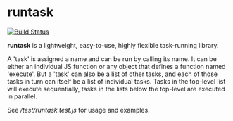 # runtask

[![Build Status](https://travis-ci.org/firstandthird/runtask.svg?branch=master)](https://travis-ci.org/firstandthird/runtask)

  __runtask__ is a lightweight, easy-to-use, highly flexible task-running library.  

  A 'task' is assigned a name and can be run by calling its name.  It can be either an individual JS function or any object that defines a function named 'execute'.  But a 'task' can also be a list of other tasks, and each of those tasks in turn can itself be a list of individual tasks.  Tasks in the top-level list will execute sequentially, tasks in the lists below the top-level are executed in parallel.  

See _/test/runtask.test.js_ for usage and examples.
